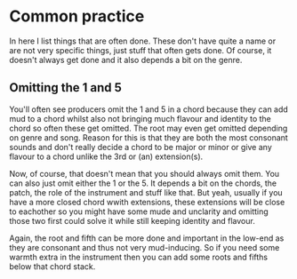 # Common practice
In here I list things that are often done. These don't have quite a name or are not very specific things, just stuff that often gets done. Of course, it doesn't always get done and it also depends a bit on the genre.

## Omitting the 1 and 5
You'll often see producers omit the 1 and 5 in a chord because they can add mud to a chord whilst also not bringing much flavour and identity to the chord so often these get omitted. The root may even get omitted depending on genre and song. Reason for this is that they are both the most consonant sounds and don't really decide a chord to be major or minor or give any flavour to a chord unlike the 3rd or (an) extension(s).

Now, of course, that doesn't mean that you should always omit them. You can also just omit either the 1 or the 5. It depends a bit on the chords, the patch, the role of the instrument and stuff like that. But yeah, usually if you have a more closed chord wwith extensions, these extensions will be close to eachother so you might have some mude and unclarity and omitting those two first could solve it while still keeping identity and flavour.

Again, the root and fifth can be more done and important in the low-end as they are consonant and thus not very mud-inducing. So if you need some warmth extra in the instrument then you can add some roots and fifths below that chord stack.
